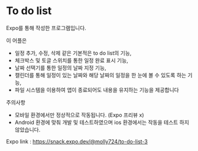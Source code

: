 #  To do list
Expo를 통해 작성한 프로그램입니다.

이 어플은 
* 일정 추가, 수정, 삭제 같은 기본적은 to do list의 기능,
* 체크박스 및 토글 스위치를 통한 일정 완료 표시 기능,
* 날짜 선택기를 통한 일정의 날짜 지정 기능,
* 캘린더를 통해 일정이 있는 날짜와 해당 날짜의 일정을 한 눈에 볼 수 있도록 하는 기능,
* 파일 시스템을 이용하여 앱이 종료되어도 내용을 유지하는 기능을 제공합니다

주의사항
- 모바일 환경에서만 정상적으로 작동됩니다. (Expo 프리뷰 x)
- Android 환경에 맞춰 개발 및 테스트하였으며 ios 환경에서는 작동을 테스트 하지 않았습니다.

Expo link : https://snack.expo.dev/@molly724/to-do-list-3
